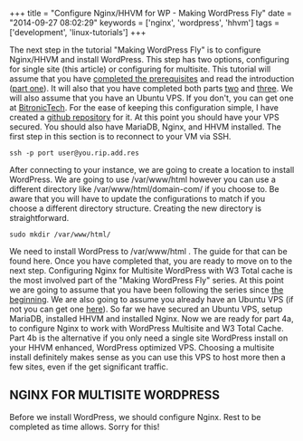 +++
title = "Configure Nginx/HHVM for WP - Making WordPress Fly"
date = "2014-09-27 08:02:29"
keywords = ['nginx', 'wordpress', 'hhvm']
tags = ['development', 'linux-tutorials']
+++

The next step in the tutorial "Making WordPress Fly" is to configure Nginx/HHVM and install WordPress. This step has two options, configuring for single site (this article) or configuring for multisite. This tutorial will assume that you have [completed the prerequisites](http://bryanapperson.com/blog/getting-started-ubuntu-vps-running-14-04/ "Getting started with an Ubuntu VPS") and read the introduction ([part one](http://bryanapperson.com/blog/intro-hhvm-mariadb-nginx-wordpress/ "Introduction to MariaDB, HHVM, Nginx and WordPress")). It will also that you have completed both parts [two](http://bryanapperson.com/blog/make-wordpress-fly-mariadb-setup-ubuntu-14/ "Installing MariaDB") and [three](http://bryanapperson.com/blog/install-hhvm-nginx-ubuntu-14-04-make-wordpress-fly/ "Installing HHVM and Nginx on Ubuntu 14.04"). We will also assume that you have an Ubuntu VPS. If you don't, you can get one at [BitronicTech](https://www.bitronictech.net/ubuntu-vps-hosting.php "Ubuntu VPS from BitronicTech"). For the ease of keeping this configuration simple, I have created a [github repository](https://github.com/bitronictech/HHVM-Nginx-WordPress "HHVM, Nginx, MariaDB and WordPress Configurations") for it. At this point you should have your VPS secured. You should also have MariaDB, Nginx, and HHVM installed. The first step in this section is to reconnect to your VM via SSH.

`ssh -p port user@you.rip.add.res`

After connecting to your instance, we are going to create a location to install WordPress. We are going to use /var/www/html however you can use a different directory like /var/www/html/domain-com/ if you choose to. Be aware that you will have to update the configurations to match if you choose a different directory structure. Creating the new directory is straightforward.

`sudo mkdir /var/www/html/`

We need to install WordPress to /var/www/html . The guide for that can be found here. Once you have completed that, you are ready to move on to the next step. Configuring Nginx for Multisite WordPress with W3 Total cache is the most involved part of the "Making WordPress Fly" series. At this point we are going to assume that you have been following the series since [the beginning](http://bryanapperson.com/blog/intro-hhvm-mariadb-nginx-wordpress/ "Intro - Making WordPress Fly"). We are also going to assume you already have an Ubuntu VPS (if not you can get one [here](https://www.bitronictech.net/ubuntu-vps-hosting.php "Ubuntu VPS Hosting")). So far we have secured an Ubuntu VPS, setup MariaDB, installed HHVM and installed Nginx. Now we are ready for part 4a, to configure Nginx to work with WordPress Multisite and W3 Total Cache. Part 4b is the alternative if you only need a single site WordPress install on your HHVM enhanced, WordPress optimized VPS. Choosing a multisite install definitely makes sense as you can use this VPS to host more then a few sites, even if the get significant traffic.

## NGINX FOR MULTISITE WORDPRESS

Before we install WordPress, we should configure Nginx. Rest to be completed as time allows. Sorry for this!
